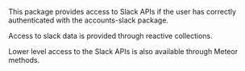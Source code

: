 This package provides access to Slack APIs if the user has correctly authenticated with the accounts-slack package.

Access to slack data is provided through reactive collections.

Lower level access to the Slack APIs is also available through Meteor methods.
